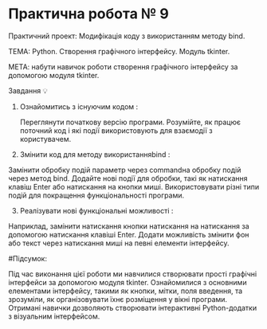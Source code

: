 # Практична робота № 9
Практичний проект: Модифікація коду з використанням методу bind. 

ТЕМА: Python. Створення графічного інтерфейсу. Модуль tkinter.

МЕТА: набути навичок роботи створення графічного інтерфейсу за допомогою модуля
tkinter. 

Завдання 💡
1. Ознайомитись з існуючим кодом :

     Переглянути початкову версію програми.
     Розумійте, як працює поточний код і які події використовують для взаємодії з користувачем.
   
3. Змінити код для методу використанняbind :

Замінити обробку подій параметр через commandна обробку подій через метод bind.
Додайте нові події для обробки, такі як натискання клавіш Enter або натискання на кнопки миші.
Використовувати різні типи подій для покращення функціональності програми.

3. Реалізувати нові функціональні можливості :

Наприклад, замінити натискання кнопки натискання на натискання за допомогою натискання клавіші Enter.
Додати можливість змінити фон або текст через натискання миші на певні елементи інтерфейсу.

#Підсумок:

Під час виконання цієї роботи ми навчилися створювати прості графічні інтерфейси за допомогою модуля tkinter. Ознайомилися з основними елементами інтерфейсу, такими як кнопки, мітки, поля введення, та зрозуміли, як організовувати їхнє розміщення у вікні програми. Отримані навички дозволяють створювати інтерактивні Python-додатки з візуальним інтерфейсом.  
